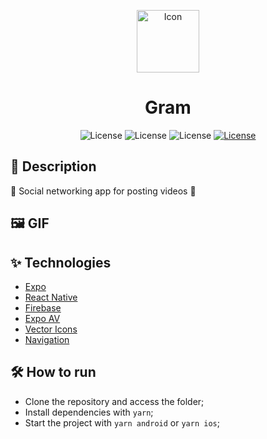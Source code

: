 <p align="center">
<img alt="Icon" width='100' src="https://github.com/Victor5g/gram-app/assets/51713169/e28e6a1a-902b-4fe9-af00-fc29a38a8603">
</p>

<h1 align="center">Gram</h1>

<p align="center">
     <img alt="License" src="https://img.shields.io/static/v1?label=React-Native&message=0.72.6&color=202020&labelColor=008CCD">
     <img alt="License" src="https://img.shields.io/static/v1?label=Expo&message=~49.0.15&color=FFFFFF&labelColor=000000">
     <img alt="License" src="https://img.shields.io/static/v1?label=TypeScript&message=^5.1.3&color=FFFFFF&labelColor=082e5c">
  <a href="https://github.com/Victor5g/gram-app/blob/main/LICENSE">
     <img alt="License" src="https://img.shields.io/static/v1?label=license&message=MIT&color=8257E5&labelColor=000000">
  </a>
                              
</p>

## 🧾 Description
 📱 Social networking app for posting videos 🎥 

## 🖼 GIF 
<p align="center">
<!--  <img src='https://user-images.githubusercontent.com/51713169/236983613-7d3eda35-c939-4368-9962-bd0fd670f33f.gif' width='345' />
 <img src='https://user-images.githubusercontent.com/51713169/236983845-e61cc9bd-33d1-468b-8594-cbf39af24e38.gif' width='330' /> -->

</p>

## ✨ Technologies 
- [Expo](https://docs.expo.dev/get-started/installation/)
- [React Native](https://reactnative.dev/)
- [Firebase](https://rnfirebase.io/)
- [Expo AV](https://docs.expo.dev/versions/latest/sdk/av/)
- [Vector Icons](https://docs.expo.dev/guides/icons/)
- [Navigation](https://reactnavigation.org/)
                 
                                                                                                                              
## 🛠  How to run

- Clone the repository and access the folder;
- Install dependencies with `yarn`;
- Start the project with `yarn android` or `yarn ios`;
